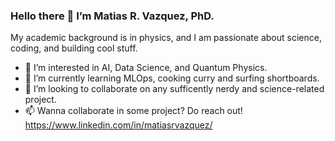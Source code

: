 ### Hello there 👋 I’m Matias R. Vazquez, PhD.

My academic background is in physics, and I am passionate about science, coding, and building cool stuff.
- 👀 I’m interested in AI, Data Science, and Quantum Physics.
- 🌱 I’m currently learning MLOps, cooking curry and surfing shortboards.
- 💞️ I’m looking to collaborate on any sufficently nerdy and science-related project.
- 📫 Wanna collaborate in some project? Do reach out! https://www.linkedin.com/in/matiasrvazquez/

<!---
matiasrvazquez/matiasrvazquez is a ✨ special ✨ repository because its `README.md` (this file) appears on your GitHub profile.
You can click the Preview link to take a look at your changes.
--->
